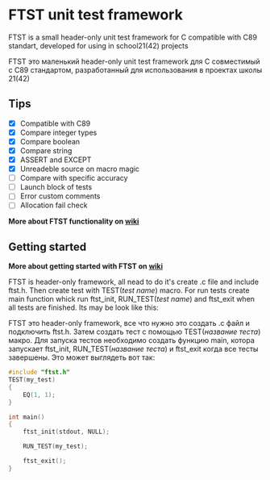 # FTST unit test framework
FTST is a small header-only unit test framework for C compatible with C89 standart, developed for using in school21(42) projects

FTST это маленький header-only unit test framework для C совместимый с C89 стандартом, разработанный для использования в проектах школы 21(42)

## Tips
- [x] Compatible with C89
- [x] Compare integer types
- [x] Compare boolean
- [x] Compare string
- [x] ASSERT and EXCEPT
- [x] Unreadeble source on macro magic
- [ ] Compare with specific accuracy
- [ ] Launch block of tests
- [ ] Error custom comments
- [ ] Allocation fail check

**More about FTST functionality on [wiki](https://github.com/Krutix/ft_speed_test/wiki)**

## Getting started
**More about getting started with FTST on [wiki](https://github.com/Krutix/ft_speed_test/wiki/Start-with-FTST)**

FTST is header-only framework, all nead to do it's create .c file and include ftst.h. Then create test with TEST(*test name*) macro. For run tests create main function whick run ftst_init, RUN_TEST(*test name*) and ftst_exit when all tests are finished. Its may be look like this:

FTST это header-only framework, все что нужно это создать .с файл и подключить ftst.h. Затем создать тест с помощью TEST(*название теста*) макро. Для запуска тестов необходимо создать функцию main, котора запускает ftst_init, RUN_TEST(*название теста*) и ftst_exit когда все тесты завершены. Это может выглядеть вот так:
```c
#include "ftst.h"
TEST(my_test)
{
    EQ(1, 1);
}

int main()
{
    ftst_init(stdout, NULL);

    RUN_TEST(my_test);

    ftst_exit();
}
```

